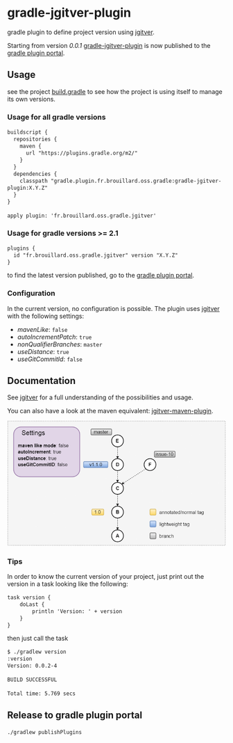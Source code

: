 # gradle-jgitver-plugin

gradle plugin to define project version using [jgitver](https://github.com/McFoggy/jgitver).

Starting from version _0.0.1_ [gradle-jgitver-plugin](https://github.com/jgitver/gradle-jgitver-plugin) is now published to the [gradle plugin portal](https://plugins.gradle.org/plugin/fr.brouillard.oss.gradle.jgitver).

## Usage

see the project [build.gradle](build.gradle) to see how the project is using itself to manage its own versions.


### Usage for all gradle versions
```
buildscript {
  repositories {
    maven {
      url "https://plugins.gradle.org/m2/"
    }
  }
  dependencies {
    classpath "gradle.plugin.fr.brouillard.oss.gradle:gradle-jgitver-plugin:X.Y.Z"
  }
}

apply plugin: 'fr.brouillard.oss.gradle.jgitver'
```

### Usage for gradle versions >= 2.1

```
plugins {
  id "fr.brouillard.oss.gradle.jgitver" version "X.Y.Z"
}
```

to find the latest version published, go to the [gradle plugin portal](https://plugins.gradle.org/plugin/fr.brouillard.oss.gradle.jgitver).

### Configuration

In the current version, no configuration is possible.
The plugin uses [jgitver](https://github.com/McFoggy/jgitver) with the following settings:

- _mavenLike_: `false`
- _autoIncrementPatch_: `true`
- _nonQualifierBranches_: `master`
- _useDistance_: `true`
- _useGitCommitId_: `false`

## Documentation

See [jgitver](https://github.com/McFoggy/jgitver) for a full understanding of the possibilities and usage.

You can also have a look at the maven equivalent: [jgitver-maven-plugin](https://github.com/jgitver/jgitver-maven-plugin).

![Gradle Example](src/doc/images/gradle-example.gif?raw=true "Gradle Example")

### Tips

In order to know the current version of your project, just print out the version in a task looking like the following:

```
task version {
    doLast {
        println 'Version: ' + version
    }
}
```

then just call the task

```
$ ./gradlew version
:version
Version: 0.0.2-4

BUILD SUCCESSFUL

Total time: 5.769 secs
```

## Release to gradle plugin portal

`./gradlew publishPlugins`